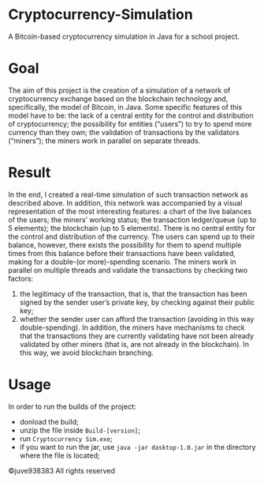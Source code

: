 # Cryptocurrency-Simulation
 A Bitcoin-based cryptocurrency simulation in Java for a school project.
 
# Goal
 The aim of this project is the creation of a simulation of a network of cryptocurrency exchange based on the blockchain technology and, specifically, the model of Bitcoin, in Java.
 Some specific features of this model have to be: the lack of a central entity for the control and distribution of cryptocurrency; the possibility for entities (“users”) to try to spend more currency than they own; the validation of transactions by the validators (“miners”); the miners work in parallel on separate threads.
 
# Result
 In the end, I created a real-time simulation of such transaction network as described above. In addition, this network was accompanied by a visual representation of the most interesting features: a chart of the live balances of the users; the miners’ working status; the transaction ledger/queue (up to 5 elements); the blockchain (up to 5 elements).
 There is no central entity for the control and distribution of the currency. The users can spend up to their balance, however, there exists the possibility for them to spend multiple times from this balance before their transactions have been validated, making for a double-(or more)-spending scenario.
The miners work in parallel on multiple threads and validate the transactions by checking two factors:
1. the legitimacy of the transaction, that is, that the transaction has been signed by the sender user’s private key, by checking against their public key;
2. whether the sender user can afford the transaction (avoiding in this way double-spending).
In addition, the miners have mechanisms to check that the transactions they are currently validating have not been already validated by other miners (that is, are not already in the blockchain). In this way, we avoid blockchain branching.

# Usage
In order to run the builds of the project:
- donload the build;
- unzip the file inside ```Build-[version]```;
- run ```Cryptocurrency Sim.exe```;
- if you want to run the jar, use ```java -jar dasktop-1.0.jar``` in the directory where the file is located;

©juve938383 All rights reserved
